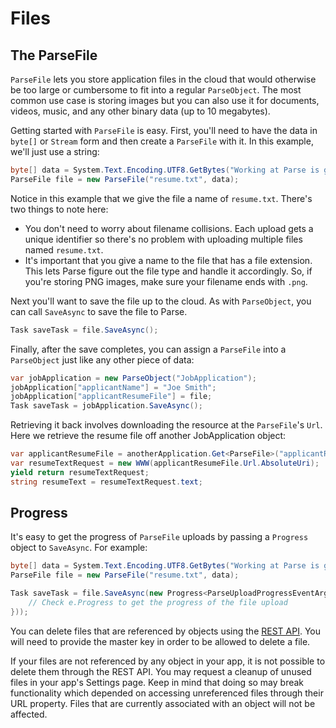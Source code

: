 # Files

## The ParseFile

`ParseFile` lets you store application files in the cloud that would otherwise be too large or cumbersome to fit into a regular `ParseObject`. The most common use case is storing images but you can also use it for documents, videos, music, and any other binary data (up to 10 megabytes).

Getting started with `ParseFile` is easy. First, you'll need to have the data in `byte[]` or `Stream` form and then create a `ParseFile` with it. In this example, we'll just use a string:

````cs
byte[] data = System.Text.Encoding.UTF8.GetBytes("Working at Parse is great!");
ParseFile file = new ParseFile("resume.txt", data);
````

Notice in this example that we give the file a name of `resume.txt`. There's two things to note here:

*   You don't need to worry about filename collisions. Each upload gets a unique identifier so there's no problem with uploading multiple files named `resume.txt`.
*   It's important that you give a name to the file that has a file extension. This lets Parse figure out the file type and handle it accordingly. So, if you're storing PNG images, make sure your filename ends with `.png`.

Next you'll want to save the file up to the cloud. As with `ParseObject`, you can call `SaveAsync` to save the file to Parse.

````cs
Task saveTask = file.SaveAsync();
````

Finally, after the save completes, you can assign a `ParseFile` into a `ParseObject` just like any other piece of data:

````cs
var jobApplication = new ParseObject("JobApplication");
jobApplication["applicantName"] = "Joe Smith";
jobApplication["applicantResumeFile"] = file;
Task saveTask = jobApplication.SaveAsync();
````

Retrieving it back involves downloading the resource at the `ParseFile`'s `Url`. Here we retrieve the resume file off another JobApplication object:

````cs
var applicantResumeFile = anotherApplication.Get<ParseFile>("applicantResumeFile");
var resumeTextRequest = new WWW(applicantResumeFile.Url.AbsoluteUri);
yield return resumeTextRequest;
string resumeText = resumeTextRequest.text;
````

## Progress

It's easy to get the progress of `ParseFile` uploads by passing a `Progress` object to `SaveAsync`. For example:

````cs
byte[] data = System.Text.Encoding.UTF8.GetBytes("Working at Parse is great!");
ParseFile file = new ParseFile("resume.txt", data);

Task saveTask = file.SaveAsync(new Progress<ParseUploadProgressEventArgs>(e => {
    // Check e.Progress to get the progress of the file upload
}));
````

You can delete files that are referenced by objects using the [REST API](/docs/rest#files-deleting). You will need to provide the master key in order to be allowed to delete a file.

If your files are not referenced by any object in your app, it is not possible to delete them through the REST API. You may request a cleanup of unused files in your app's Settings page. Keep in mind that doing so may break functionality which depended on accessing unreferenced files through their URL property. Files that are currently associated with an object will not be affected.
